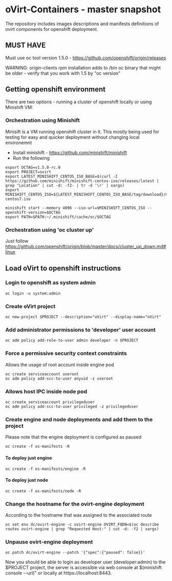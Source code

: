 # oVirt-Containers - master snapshot
The repository includes images descriptions and manifests definitions of ovirt
components for openshift deployment.

## MUST HAVE
Must use oc tool version 1.5.0 - https://github.com/openshift/origin/releases

WARNING: origin-clients rpm installation adds to /bin oc binary that might
be older - verify that you work with 1.5 by "oc version"

## Getting openshift environment
There are two options - running a cluster of openshift locally or using
Minishift VM:
### Orchestration using Minishift
Minisift is a VM running openshift cluster in it. This mostly being used for
testing for easy and quicker deployment without changing local environemnt
- Install minishift - https://github.com/minishift/minishift
- Run the following

```
export OCTAG=v1.5.0-rc.0
export PROJECT=ovirt
export LATEST_MINISHIFT_CENTOS_ISO_BASE=$(curl -I https://github.com/minishift/minishift-centos-iso/releases/latest | grep "Location" | cut -d: -f2- | tr -d '\r' | xargs)
export MINISHIFT_CENTOS_ISO=${LATEST_MINISHIFT_CENTOS_ISO_BASE/tag/download}/minishift-centos7.iso

minishift start --memory 4096 --iso-url=$MINISHIFT_CENTOS_ISO --openshift-version=$OCTAG
export PATH=$PATH:~/.minishift/cache/oc/$OCTAG
```
### Orchestration using 'oc cluster up'
Just follow https://github.com/openshift/origin/blob/master/docs/cluster_up_down.md#linux

## Load oVirt to openshift instructions
### Login to openshift as system admin
```
oc login -u system:admin
```

### Create oVirt project
```
oc new-project $PROJECT --description="oVirt" --display-name="oVirt"
```

### Add administrator permissions to 'developer' user account
```
oc adm policy add-role-to-user admin developer -n $PROJECT
```

### Force a permissive security context constraints
Allows the usage of root account inside engine pod
```
oc create serviceaccount useroot
oc adm policy add-scc-to-user anyuid -z useroot
```

### Allows host IPC inside node pod
```
oc create serviceaccount privilegeduser
oc adm policy add-scc-to-user privileged -z privilegeduser
```

### Create engine and node deployments and add them to the project
Please note that the engine deployment is configured as paused
```
oc create -f os-manifests -R
```

#### To deploy just engine
```
oc create -f os-manifests/engine -R
```

#### To deploy just node
```
oc create -f os-manifests/node -R
```

### Change the hostname for the ovirt-engine deployment
According to the hostname that was assigned to the associated route
```
oc set env dc/ovirt-engine -c ovirt-engine OVIRT_FQDN=$(oc describe routes ovirt-engine | grep "Requested Host:" | cut -d: -f2 | xargs)
```

### Unpause ovirt-engine deployment
```
oc patch dc/ovirt-engine --patch '{"spec":{"paused": false}}'
```

Now you should be able to login as developer user (developer:admin) to the
$PROJECT project, the server is accessible via web console at
$(minishift console --url)" or locally at https://localhost:8443.
